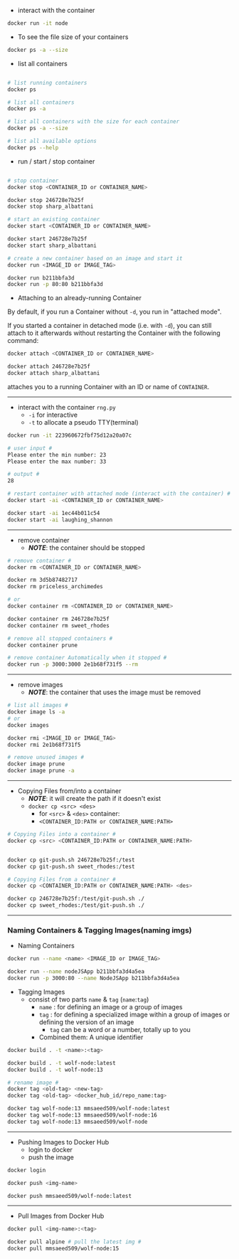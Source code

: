 - interact with the container

```bash
docker run -it node
```
- To see the file size of your containers

```bash
docker ps -a --size
```
- list all containers

```bash

# list running containers
docker ps

# list all containers
docker ps -a

# list all containers with the size for each container
docker ps -a --size

# list all available options
docker ps --help

```
- run / start / stop container

```bash

# stop container
docker stop <CONTAINER_ID or CONTAINER_NAME>

docker stop 246728e7b25f
docker stop sharp_albattani

# start an existing container
docker start <CONTAINER_ID or CONTAINER_NAME>

docker start 246728e7b25f
docker start sharp_albattani

# create a new container based on an image and start it
docker run <IMAGE_ID or IMAGE_TAG>

docker run b211bbfa3d
docker run -p 80:80 b211bbfa3d

```
- Attaching to an already-running Container

By default, if you run a Container without `-d`, you run in "attached mode".

If you started a container in detached mode (i.e. with `-d`), you can still attach to it afterwards without restarting the Container with the following command:

```bash
docker attach <CONTAINER_ID or CONTAINER_NAME>

docker attach 246728e7b25f
docker attach sharp_albattani
```
attaches you to a running Container with an ID or name of `CONTAINER`.

___

- interact with the container `rng.py`
  - `-i` for interactive
  - `-t` to allocate a pseudo TTY(terminal)

```bash
docker run -it 223960672fbf75d12a20a07c

# user input #
Please enter the min number: 23
Please enter the max number: 33

# output #
28

# restart container with attached mode (interact with the container) #
docker start -ai <CONTAINER_ID or CONTAINER_NAME>

docker start -ai 1ec44b011c54
docker start -ai laughing_shannon
```
___

- remove container
  - ***NOTE***: the container should be stopped
  
```bash
# remove container #
docker rm <CONTAINER_ID or CONTAINER_NAME>

docker rm 3d5b87482717
docker rm priceless_archimedes

# or
docker container rm <CONTAINER_ID or CONTAINER_NAME>

docker container rm 246728e7b25f
docker container rm sweet_rhodes

# remove all stopped containers #
docker container prune

# remove container Automatically when it stopped #
docker run -p 3000:3000 2e1b68f731f5 --rm
```
___

- remove images
  - ***NOTE***: the container that uses the image must be removed

```bash
# list all images #
docker image ls -a
# or
docker images

docker rmi <IMAGE_ID or IMAGE_TAG>
docker rmi 2e1b68f731f5

# remove unused images #
docker image prune
docker image prune -a
```
___

- Copying Files from/into a container
  - ***NOTE***: it will create the path if it doesn't exist
  - `docker cp <src> <des>`
    - for `<src>` & `<des>` container:
    - `<CONTAINER_ID:PATH or CONTAINER_NAME:PATH>`
  
```bash
# Copying Files into a container #
docker cp <src> <CONTAINER_ID:PATH or CONTAINER_NAME:PATH>


docker cp git-push.sh 246728e7b25f:/test
docker cp git-push.sh sweet_rhodes:/test

# Copying Files from a container #
docker cp <CONTAINER_ID:PATH or CONTAINER_NAME:PATH> <des>

docker cp 246728e7b25f:/test/git-push.sh ./
docker cp sweet_rhodes:/test/git-push.sh ./
```
___

### Naming Containers & Tagging Images(naming imgs)

- Naming Containers

```bash
docker run --name <name> <IMAGE_ID or IMAGE_TAG>

docker run --name nodeJSApp b211bbfa3d4a5ea
docker run -p 3000:80 --name NodeJSApp b211bbfa3d4a5ea

```
- Tagging Images
  - consist of two parts `name` & `tag` (`name`:`tag`)
    - `name` : for defining an image or a group of images
    - `tag`  : for defining a specialized image within a group of images or defining the version of an image
      - `tag` can be a word or a number, totally up to you
    - Combined them: A unique identifier

```bash
docker build . -t <name>:<tag>

docker build . -t wolf-node:latest
docker build . -t wolf-node:13

# rename image #
docker tag <old-tag> <new-tag>
docker tag <old-tag> <docker_hub_id/repo_name:tag>

docker tag wolf-node:13 mmsaeed509/wolf-node:latest
docker tag wolf-node:13 mmsaeed509/wolf-node:16
docker tag wolf-node:13 mmsaeed509/wolf-node
```
___

- Pushing Images to Docker Hub
  - login to docker
  - push the image

```bash
docker login

docker push <img-name>

docker push mmsaeed509/wolf-node:latest
```
___

- Pull Images from Docker Hub

```bash
docker pull <img-name>:<tag>

docker pull alpine # pull the latest img #
docker pull mmsaeed509/wolf-node:15
```